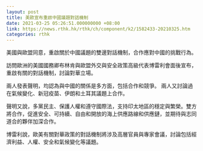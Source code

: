 ```yaml
---
layout: post
title: 美歐宣布重啟中國議題對話機制
date: 2021-03-25 05:26:51.000000000 +08:00
link: https://news.rthk.hk/rthk/ch/component/k2/1582433-20210325.htm
categories: rthk
---
```


美國與歐盟同意，重啟關於中國議題的雙邊對話機制，合作應對中國的挑戰行為。

訪問歐洲的美國國務卿布林肯與歐盟外交與安全政策高級代表博雷利會面後宣布，重啟有關的對話機制，討論對華立場。

兩人發表聲明，均認為與中國的關係是多方面，包括合作和競爭。 兩人又討論過在氣候變化、新冠疫苗、伊朗和土耳其議題上合作。

聲明又說，多黨民主、保護人權和遵守國際法，支持印太地區的穩定與繁榮。雙方將合作，促進安全、可持續、自由和開放的海上供應路線和供應鏈，並期待與志同道合的夥伴加深合作。 

博雷利說，歐美有關對華政策的對話機制將涉及高層官員與專家會議，討論包括經濟利益、人權、安全和氣候變化等議題。
